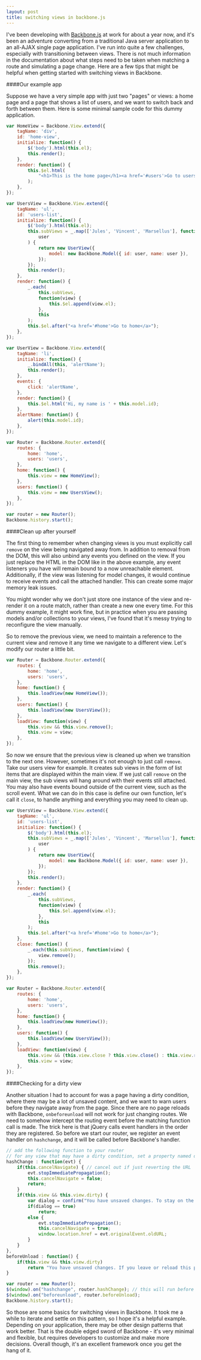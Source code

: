 ```yaml
---
layout: post
title: switching views in backbone.js
---
```


I've been developing with [Backbone.js](http://documentcloud.github.io/backbone) at work for about a year now, and it's been an adventure converting from a traditional Java server application to an all-AJAX single page application. I've run into quite a few challenges, especially with transitioning between views. There is not much information in the documentation about what steps need to be taken when matching a route and simulating a page change. Here are a few tips that might be helpful when getting started with switching views in Backbone.

<!--break-->

####Our example app

Suppose we have a very simple app with just two "pages" or views: a home page and a page that shows a list of users, and we want to switch back and forth between them. Here is some minimal sample code for this dummy application.

```js
var HomeView = Backbone.View.extend({
    tagName: 'div',
    id: 'home-view',
    initialize: function() {
        $('body').html(this.el);
        this.render();
    },
    render: function() {
        this.$el.html(
            "<h1>This is the home page</h1><a href='#users'>Go to users</a>"
        );
    },
});

var UsersView = Backbone.View.extend({
    tagName: 'ul',
    id: 'users-list',
    initialize: function() {
        $('body').html(this.el);
        this.subViews = _.map(['Jules', 'Vincent', 'Marsellus'], function(
            user
        ) {
            return new UserView({
                model: new Backbone.Model({ id: user, name: user }),
            });
        });
        this.render();
    },
    render: function() {
        _.each(
            this.subViews,
            function(view) {
                this.$el.append(view.el);
            },
            this
        );
        this.$el.after("<a href='#home'>Go to home</a>");
    },
});

var UserView = Backbone.View.extend({
    tagName: 'li',
    initialize: function() {
        _.bindAll(this, 'alertName');
        this.render();
    },
    events: {
        click: 'alertName',
    },
    render: function() {
        this.$el.html('Hi, my name is ' + this.model.id);
    },
    alertName: function() {
        alert(this.model.id);
    },
});

var Router = Backbone.Router.extend({
    routes: {
        home: 'home',
        users: 'users',
    },
    home: function() {
        this.view = new HomeView();
    },
    users: function() {
        this.view = new UsersView();
    },
});

var router = new Router();
Backbone.history.start();
```

####Clean up after yourself

The first thing to remember when changing views is you must explicitly call `remove` on the view being navigated away from. In addition to removal from the DOM, this will also unbind any events you defined on the view. If you just replace the HTML in the DOM like in the above example, any event listeners you have will remain bound to a now unreachable element. Additionally, if the view was listening for model changes, it would continue to receive events and call the attached handler. This can create some major memory leak issues.

You might wonder why we don't just store one instance of the view and re-render it on a route match, rather than create a new one every time. For this dummy example, it might work fine, but in practice when you are passing models and/or collections to your views, I've found that it's messy trying to reconfigure the view manually.

So to remove the previous view, we need to maintain a reference to the current view and remove it any time we navigate to a different view. Let's modify our router a little bit.

```js
var Router = Backbone.Router.extend({
    routes: {
        home: 'home',
        users: 'users',
    },
    home: function() {
        this.loadView(new HomeView());
    },
    users: function() {
        this.loadView(new UsersView());
    },
    loadView: function(view) {
        this.view && this.view.remove();
        this.view = view;
    },
});
```

So now we ensure that the previous view is cleaned up when we transition to the next one. However, sometimes it's not enough to just call `remove`. Take our users view for example. It creates sub views in the form of list items that are displayed within the main view. If we just call `remove` on the main view, the sub views will hang around with their events still attached. You may also have events bound outside of the current view, such as the scroll event. What we can do in this case is define our own function, let's call it `close`, to handle anything and everything you may need to clean up.

```js
var UsersView = Backbone.View.extend({
    tagName: 'ul',
    id: 'users-list',
    initialize: function() {
        $('body').html(this.el);
        this.subViews = _.map(['Jules', 'Vincent', 'Marsellus'], function(
            user
        ) {
            return new UserView({
                model: new Backbone.Model({ id: user, name: user }),
            });
        });
        this.render();
    },
    render: function() {
        _.each(
            this.subViews,
            function(view) {
                this.$el.append(view.el);
            },
            this
        );
        this.$el.after("<a href='#home'>Go to home</a>");
    },
    close: function() {
        _.each(this.subViews, function(view) {
            view.remove();
        });
        this.remove();
    },
});

var Router = Backbone.Router.extend({
    routes: {
        home: 'home',
        users: 'users',
    },
    home: function() {
        this.loadView(new HomeView());
    },
    users: function() {
        this.loadView(new UsersView());
    },
    loadView: function(view) {
        this.view && (this.view.close ? this.view.close() : this.view.remove());
        this.view = view;
    },
});
```

####Checking for a dirty view

Another situation I had to account for was a page having a dirty condition, where there may be a lot of unsaved content, and we want to warn users before they navigate away from the page. Since there are no page reloads with Backbone, `onbeforeunload` will not work for just changing routes. We need to somehow intercept the routing event before the matching function call is made. The trick here is that jQuery calls event handlers in the order they are registered. So before we start our router, we register an event handler on `hashchange`, and it will be called before Backbone's handler.

```js
// add the following function to your router
// for any view that may have a dirty condition, set a property named dirty to true, and if the user navigates away, a confirmation dialog will show
hashChange : function(evt) {
	if(this.cancelNavigate) { // cancel out if just reverting the URL
		evt.stopImmediatePropagation();
		this.cancelNavigate = false;
		return;
	}
	if(this.view && this.view.dirty) {
		var dialog = confirm("You have unsaved changes. To stay on the page, press cancel. To discard changes and leave the page, press OK");
		if(dialog == true)
			return;
		else {
			evt.stopImmediatePropagation();
			this.cancelNavigate = true;
			window.location.href = evt.originalEvent.oldURL;
		}
	}
},
beforeUnload : function() {
	if(this.view && this.view.dirty)
		return "You have unsaved changes. If you leave or reload this page, your changes will be lost.";
}

var router = new Router();
$(window).on("hashchange", router.hashChange); // this will run before backbone's route handler
$(window).on("beforeunload", router.beforeUnload);
Backbone.history.start();
```

So those are some basics for switching views in Backbone. It took me a while to iterate and settle on this pattern, so I hope it's a helpful example. Depending on your application, there may be other design patterns that work better. That is the double edged sword of Backbone - it's very minimal and flexible, but requires developers to customize and make more decisions. Overall though, it's an excellent framework once you get the hang of it.
